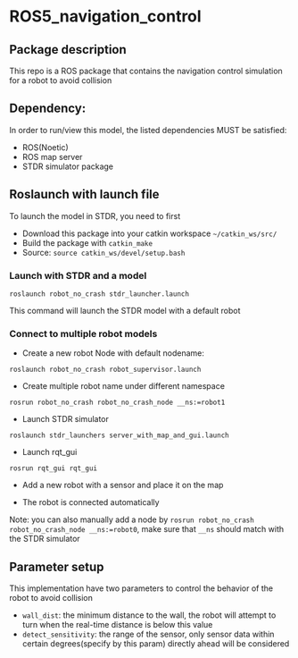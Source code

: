 # ROS5_navigation_control

## Package description
This repo is a ROS package that contains the navigation control simulation for a robot to avoid collision

## Dependency:
In order to run/view this model, the listed dependencies MUST be satisfied:
-  ROS(Noetic)
-  ROS map server
-  STDR simulator package

## Roslaunch with launch file
To launch the model in STDR, you need to first
- Download this package into your catkin workspace `~/catkin_ws/src/`
- Build the package with `catkin_make`
- Source: `source catkin_ws/devel/setup.bash`

### Launch with STDR and a model

`roslaunch robot_no_crash stdr_launcher.launch`

This command will launch the STDR model with a default robot


### Connect to multiple robot models

- Create a new robot Node with default nodename:
 
 `roslaunch robot_no_crash robot_supervisor.launch`
 
- Create multiple robot name under different namespace

`rosrun robot_no_crash robot_no_crash_node __ns:=robot1`

- Launch STDR simulator

`roslaunch stdr_launchers server_with_map_and_gui.launch`
 
- Launch rqt_gui

`rosrun rqt_gui rqt_gui`

- Add a new robot with a sensor and place it on the map

- The robot is connected automatically

Note: you can also manually add a node by `rosrun robot_no_crash robot_no_crash_node __ns:=robot0`, make sure that `__ns` should match with the STDR simulator

## Parameter setup

This implementation have two parameters to control the behavior of the robot to avoid collision

- `wall_dist`: the minimum distance to the wall, the robot will attempt to turn when the real-time distance is below this value
- `detect_sensitivity`: the range of the sensor, only sensor data within certain degrees(specify by this param) directly ahead will be considered
